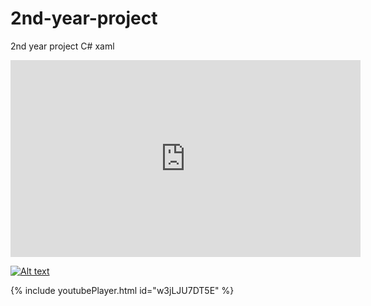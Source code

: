 # 2nd-year-project
2nd year project C# xaml

<iframe width="560" height="315" src="https://www.youtube.com/embed/w3jLJU7DT5E" frameborder="0" allow="accelerometer; autoplay; clipboard-write; encrypted-media; gyroscope; picture-in-picture" allowfullscreen></iframe>

[![Alt text](https://img.youtube.com/vi/StTqXEQ2l-Y/0.jpg)](https://www.youtube.com/watch?v=StTqXEQ2l-Y)


{% include youtubePlayer.html id="w3jLJU7DT5E" %}
